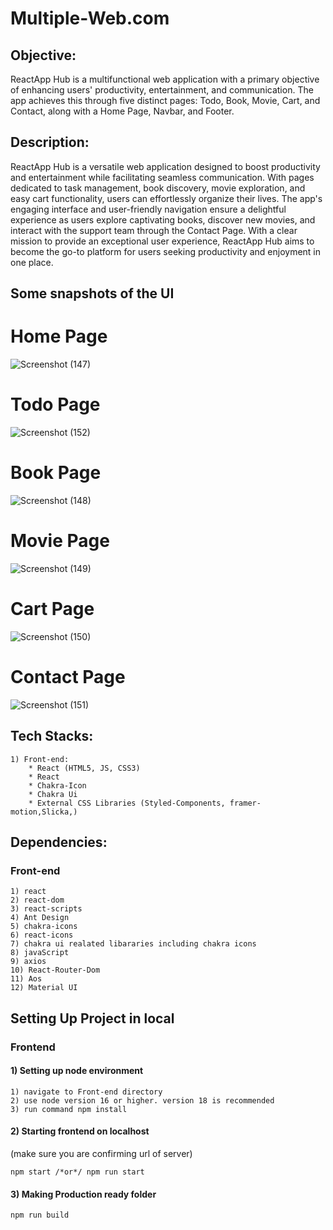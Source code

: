 # Multiple-Web.com

## Objective:
ReactApp Hub is a multifunctional web application with a primary objective of enhancing users' productivity, entertainment, and communication. The app achieves this through five distinct pages: Todo, Book, Movie, Cart, and Contact, along with a Home Page, Navbar, and Footer.

## Description:

ReactApp Hub is a versatile web application designed to boost productivity and entertainment while facilitating seamless communication. With pages dedicated to task management, book discovery, movie exploration, and easy cart functionality, users can effortlessly organize their lives. The app's engaging interface and user-friendly navigation ensure a delightful experience as users explore captivating books, discover new movies, and interact with the support team through the Contact Page. With a clear mission to provide an exceptional user experience, ReactApp Hub aims to become the go-to platform for users seeking productivity and enjoyment in one place.

## Some snapshots of the UI

# Home Page

![Screenshot (147)](https://github.com/kshivang80/Ambula/assets/103144321/7100c42e-9001-40b4-a044-2e1e4576fa5c)



# Todo Page

![Screenshot (152)](https://github.com/kshivang80/Ambula/assets/103144321/19ce98fd-8909-46a7-a0ea-188f7d26c542)



# Book Page
![Screenshot (148)](https://github.com/kshivang80/Ambula/assets/103144321/888d8e92-30e9-49a4-b768-2976103c603c)



# Movie Page
![Screenshot (149)](https://github.com/kshivang80/Ambula/assets/103144321/a84401b0-c8c7-4545-b22b-1e35c7ae31f1)

# Cart Page
![Screenshot (150)](https://github.com/kshivang80/Ambula/assets/103144321/fe59d227-6257-4098-9c35-9e26c7c6d5cd)

# Contact Page

![Screenshot (151)](https://github.com/kshivang80/Ambula/assets/103144321/41f4a6ed-8414-43ff-9180-fa94154c2a45)



## Tech Stacks:
    
    1) Front-end:
        * React (HTML5, JS, CSS3)
        * React
        * Chakra-Icon
        * Chakra Ui
        * External CSS Libraries (Styled-Components, framer-motion,Slicka,)
        

   

## Dependencies:

### Front-end

    1) react
    2) react-dom
    3) react-scripts
    4) Ant Design
    5) chakra-icons
    6) react-icons
    7) chakra ui realated libararies including chakra icons
    8) javaScript
    9) axios
    10) React-Router-Dom
    11) Aos
    12) Material UI


    




## Setting Up Project in local

### Frontend

#### 1) Setting up node environment

    1) navigate to Front-end directory
    2) use node version 16 or higher. version 18 is recommended
    3) run command npm install

#### 2) Starting frontend on localhost
(make sure you are confirming url of server)

    npm start /*or*/ npm run start

#### 3) Making Production ready folder

    npm run build







